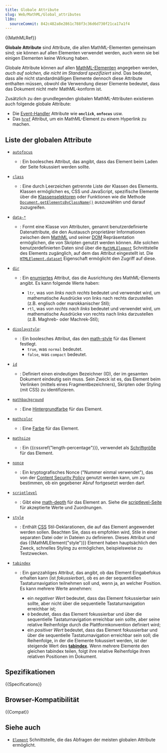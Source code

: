 ```yaml
---
title: Globale Attribute
slug: Web/MathML/Global_attributes
l10n:
  sourceCommit: 842c482a8e2861c788f3c36d6d730f21ca17a1f4
---
```


{{MathMLRef}}

**Globale Attribute** sind Attribute, die allen MathML-Elementen gemeinsam sind; sie können auf allen Elementen verwendet werden, auch wenn sie bei einigen Elementen keine Wirkung haben.

Globale Attribute können auf allen [MathML-Elementen](/de/docs/Web/MathML/Element) angegeben werden, _auch auf solchen, die nicht im Standard spezifiziert sind_. Das bedeutet, dass alle nicht standardmäßigen Elemente dennoch diese Attribute enthalten müssen, obwohl die Verwendung dieser Elemente bedeutet, dass das Dokument nicht mehr MathML-konform ist.

Zusätzlich zu den grundlegenden globalen MathML-Attributen existieren auch folgende globale Attribute:

- Die [Event-Handler](/de/docs/Web/Events/Event_handlers) Attribute wie **`onclick`**, **`onfocus`** usw.
- Das [`href`](/de/docs/Web/MathML/Global_attributes/href) Attribut, um ein MathML-Element zu einem Hyperlink zu machen.

## Liste der globalen Attribute

- [`autofocus`](/de/docs/Web/HTML/Global_attributes/autofocus)

  - : Ein boolesches Attribut, das angibt, dass das Element beim Laden der Seite fokussiert werden sollte.

- [`class`](/de/docs/Web/HTML/Global_attributes/class)

  - : Eine durch Leerzeichen getrennte Liste der Klassen des Elements. Klassen ermöglichen es, CSS und JavaScript, spezifische Elemente über die [Klassenselektoren](/de/docs/Web/CSS/Class_selectors) oder Funktionen wie die Methode [`Document.getElementsByClassName()`](/de/docs/Web/API/Document/getElementsByClassName) auszuwählen und darauf zuzugreifen.

- [`data-*`](/de/docs/Web/HTML/Global_attributes/data-*)

  - : Formt eine Klasse von Attributen, genannt benutzerdefinierte Datenattribute, die den Austausch proprietärer Informationen zwischen dem [MathML](/de/docs/Web/MathML) und seiner [DOM](/de/docs/Glossary/DOM) Repräsentation ermöglichen, die von Skripten genutzt werden können. Alle solchen benutzerdefinierten Daten sind über die [`MathMLElement`](/de/docs/Web/API/MathMLElement) Schnittstelle des Elements zugänglich, auf dem das Attribut eingestellt ist. Die [`HTMLElement.dataset`](/de/docs/Web/API/HTMLElement/dataset) Eigenschaft ermöglicht den Zugriff auf diese.

- [`dir`](/de/docs/Web/MathML/Global_attributes/dir)

  - : Ein [enumiertes](/de/docs/Glossary/Enumerated) Attribut, das die Ausrichtung des MathML-Elements angibt. Es kann folgende Werte haben:

    - `ltr`, was _von links nach rechts_ bedeutet und verwendet wird, um mathematische Ausdrücke von links nach rechts darzustellen (z.B. englisch oder marokkanischer Stil);
    - `rtl`, was _von rechts nach links_ bedeutet und verwendet wird, um mathematische Ausdrücke von rechts nach links darzustellen (z.B. Maghreb- oder Machrek-Stil);

- [`displaystyle`](/de/docs/Web/MathML/Global_attributes/displaystyle):

  - : Ein boolesches Attribut, das den [math-style](/de/docs/Web/CSS/math-style) für das Element festlegt.
    - `true`, was `normal` bedeutet.
    - `false`, was `compact` bedeutet.

- [`id`](/de/docs/Web/HTML/Global_attributes/id)

  - : Definiert einen eindeutigen Bezeichner (ID), der im gesamten Dokument eindeutig sein muss. Sein Zweck ist es, das Element beim Verlinken (mittels eines Fragmentbezeichners), Skripten oder Styling (mit CSS) zu identifizieren.

- [`mathbackground`](/de/docs/Web/MathML/Global_attributes/mathbackground)

  - : Eine [Hintergrundfarbe](/de/docs/Web/CSS/background-color) für das Element.

- [`mathcolor`](/de/docs/Web/MathML/Global_attributes/mathcolor)

  - : Eine [Farbe](/de/docs/Web/CSS/color) für das Element.

- [`mathsize`](/de/docs/Web/MathML/Global_attributes/mathsize)

  - : Ein {{cssxref("length-percentage")}}, verwendet als [Schriftgröße](/de/docs/Web/CSS/font-size) für das Element.

- [`nonce`](/de/docs/Web/HTML/Global_attributes/nonce)

  - : Ein kryptografisches Nonce ("Nummer einmal verwendet"), das von der [Content Security Policy](/de/docs/Web/HTTP/CSP) genutzt werden kann, um zu bestimmen, ob ein gegebener Abruf fortgesetzt werden darf.

- [`scriptlevel`](/de/docs/Web/MathML/Global_attributes/scriptlevel)

  - : Gibt eine [math-depth](/de/docs/Web/CSS/math-depth) für das Element an. Siehe die [scriptlevel-Seite](/de/docs/Web/MathML/Global_attributes/scriptlevel#values) für akzeptierte Werte und Zuordnungen.

- [`style`](/de/docs/Web/HTML/Global_attributes/style)

  - : Enthält [CSS](/de/docs/Web/CSS) Stil-Deklarationen, die auf das Element angewendet werden sollen. Beachten Sie, dass es empfohlen wird, Stile in einer separaten Datei oder in Dateien zu definieren. Dieses Attribut und das {{MathMLElement("style")}} Element haben hauptsächlich den Zweck, schnelles Styling zu ermöglichen, beispielsweise zu Testzwecken.

- [`tabindex`](/de/docs/Web/HTML/Global_attributes/tabindex)

  - : Ein ganzzahliges Attribut, das angibt, ob das Element Eingabefokus erhalten kann (ist _fokussierbar_), ob es an der sequentiellen Tastaturnavigation teilnehmen soll und, wenn ja, an welcher Position. Es kann mehrere Werte annehmen:

    - ein _negativer Wert_ bedeutet, dass das Element fokussierbar sein sollte, aber nicht über die sequentielle Tastaturnavigation erreichbar ist;
    - `0` bedeutet, dass das Element fokussierbar und über die sequentielle Tastaturnavigation erreichbar sein sollte, aber seine relative Reihenfolge durch die Plattformkonvention definiert wird;
    - ein _positiver Wert_ bedeutet, dass das Element fokussierbar und über die sequentielle Tastaturnavigation erreichbar sein soll; die Reihenfolge, in der die Elemente fokussiert werden, ist der steigende Wert des [**tabindex**](#tabindex). Wenn mehrere Elemente den gleichen tabindex teilen, folgt ihre relative Reihenfolge ihren relativen Positionen im Dokument.

## Spezifikationen

{{Specifications}}

## Browser-Kompatibilität

{{Compat}}

## Siehe auch

- [`Element`](/de/docs/Web/API/Element) Schnittstelle, die das Abfragen der meisten globalen Attribute ermöglicht.
